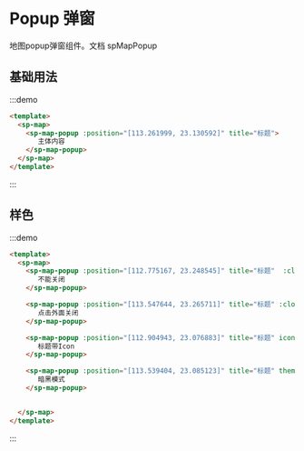 # Popup 弹窗

地图popup弹窗组件。文档<api-link href="map/sp-map-popup"> spMapPopup </api-link>

## 基础用法

:::demo

```html
<template>
  <sp-map>
    <sp-map-popup :position="[113.261999, 23.130592]" title="标题">
       主体内容
    </sp-map-popup>
  </sp-map>
</template>
```
:::

## 样色
:::demo
```html
<template>
  <sp-map>
    <sp-map-popup :position="[112.775167, 23.248545]" title="标题"  :closable="false">
       不能关闭
    </sp-map-popup>

    <sp-map-popup :position="[113.547644, 23.265711]" title="标题" :closeOnClick="true">
       点击外面关闭
    </sp-map-popup>

    <sp-map-popup :position="[112.904943, 23.076883]" title="标题" icon="el-icon-setting">
       标题带Icon
    </sp-map-popup>

    <sp-map-popup :position="[113.539404, 23.085123]" title="标题" theme="dark">
       暗黑模式
    </sp-map-popup>


  </sp-map>
</template>
```
:::